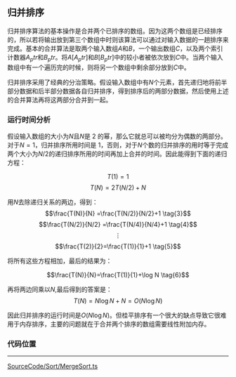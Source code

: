 <!-- @format -->

## 归并排序

归并排序算法的基本操作是合并两个已排序的数组。因为这两个数组是已经排序的，所以若将输出放到第三个数组中时则该算法可以通过对输入数据的一趟排序来完成。基本的合并算法是取两个输入数组$A$和$B$，一个输出数组$C$，以及两个索引计数器$A_ptr$和$B_ptr$。将$A[A_ptr]$和$B[B_ptr]$中的较小者被依次放到$C$中。当两个输入数组中有一个遍历完的时候，则将另一个数组中剩余部分放到$C$中。

归并排序采用了经典的分治策略。假设输入数组中有$N$个元素，首先递归地将前半部分数据和后半部分数据各自归并排序，得到排序后的两部分数据，然后使用上述的合并算法再将这两部分合并到一起。

### 运行时间分析

假设输入数组的大小为$N$且$N$是 2 的幂，那么它就总可以被均分为偶数的两部分。对于$N=1$，归并排序所用时间是 1，否则，对于$N$个数的归并排序的用时等于完成两个大小为$N/2$的递归排序所用的时间再加上合并的时间。因此能得到下面的递归方程：

$$T(1)=1 \tag{1}$$
$$T(N)=2T(N/2)+N \tag{2}$$

用$N$去除递归关系的两边，得到：
$$\frac{T(N)}{N} =\frac{T(N/2)}{N/2}+1 \tag{3}$$
$$\frac{T(N/2)}{N/2} =\frac{T(N/4)}{N/4}+1 \tag{4}$$
$$\vdots$$
$$\frac{T(2)}{2}=\frac{T(1)}{1}+1 \tag{5}$$

将所有这些方程相加，最后的结果为：

$$\frac{T(N)}{N}=\frac{T(1)}{1}+\log N \tag{6}$$

再将两边同乘以$N$,最后得到的答案是：
$$T(N)=N\log N+N=O(N\log N) \tag{7}$$

因此归并排序的运行时间是$O(N\log N)$。但桂平排序有一个很大的缺点导致它很难用于内存排序，主要的问题就在于合并两个排序的数组需要线性附加内存。

### 代码位置

---

[SourceCode/Sort/MergeSort.ts](../../../SourceCode/Sort/MergeSort.ts)
